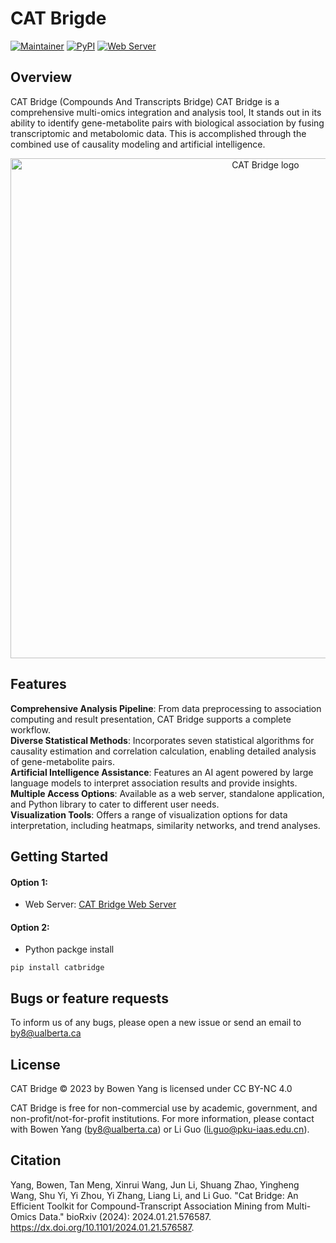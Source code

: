 # CAT Brigde


[![Maintainer](https://img.shields.io/badge/Maintainer-Bowen_Yang-blue.svg)](https://byang.netlify.app)
[![PyPI](https://img.shields.io/pypi/v/catbridge.svg)](https://pypi.org/project/catbridge/)
[![Web Server](https://img.shields.io/website-CAT_Brdige-down-green-red/http/www.catbridge.work.svg)](http://www.catbridge.work)

## Overview
CAT Bridge (Compounds And Transcripts Bridge) CAT Bridge is a comprehensive multi-omics integration and analysis tool, It stands out in its ability to identify gene-metabolite pairs with biological association by fusing transcriptomic and metabolomic data. This is accomplished through the combined use of causality modeling and artificial intelligence.
<p align="center">
  <img src="https://github.com/Bowen999/CAT-Bridge/tree/main/web/myapp/static/assets/img/fig1.pdf" width="800" alt="CAT Bridge logo">
</p>


## Features
**Comprehensive Analysis Pipeline**: From data preprocessing to association computing and result presentation, CAT Bridge supports a complete workflow.  
**Diverse Statistical Methods**: Incorporates seven statistical algorithms for causality estimation and correlation calculation, enabling detailed analysis of gene-metabolite pairs.  
**Artificial Intelligence Assistance**: Features an AI agent powered by large language models to interpret association results and provide insights.  
**Multiple Access Options**: Available as a web server, standalone application, and Python library to cater to different user needs.  
**Visualization Tools**: Offers a range of visualization options for data interpretation, including heatmaps, similarity networks, and trend analyses.  


## Getting Started
#### Option 1:
- Web Server: [CAT Bridge Web Server](http://www.catbridge.work)
#### Option 2:
- Python packge install
```
pip install catbridge
```

## Bugs or feature requests
To inform us of any bugs, please open a new issue or send an email to by8@ualberta.ca


## License
CAT Bridge © 2023 by Bowen Yang is licensed under CC BY-NC 4.0 

CAT Bridge is free for non-commercial use by academic, government, and non-profit/not-for-profit institutions. For more information, please contact with Bowen Yang (by8@ualberta.ca) or Li Guo (li.guo@pku-iaas.edu.cn).


## Citation
Yang, Bowen, Tan Meng, Xinrui Wang, Jun Li, Shuang Zhao, Yingheng Wang, Shu Yi, Yi Zhou, Yi Zhang, Liang Li, and Li Guo. "Cat Bridge: An Efficient Toolkit for Compound-Transcript Association Mining from Multi-Omics Data." bioRxiv  (2024): 2024.01.21.576587. https://dx.doi.org/10.1101/2024.01.21.576587.
